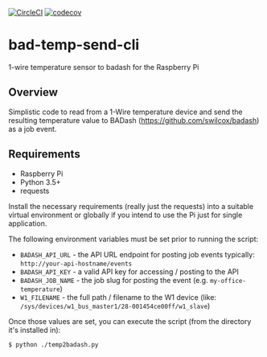 [![CircleCI](https://circleci.com/gh/swilcox/bad-temp-send-cli/tree/master.svg?style=svg)](https://circleci.com/gh/swilcox/bad-temp-send-cli/tree/master)
[![codecov](https://codecov.io/gh/swilcox/bad-temp-send-cli/branch/master/graph/badge.svg)](https://codecov.io/gh/swilcox/bad-temp-send-cli)

# bad-temp-send-cli
1-wire temperature sensor to badash for the Raspberry Pi

## Overview

Simplistic code to read from a 1-Wire temperature device and send the resulting temperature value to BADash (https://github.com/swilcox/badash) as a job event.

## Requirements

* Raspberry Pi
* Python 3.5+
* requests

Install the necessary requirements (really just the requests) into a suitable virtual environment or globally if you intend to use the Pi just for single application.

The following environment variables must be set prior to running the script:

* `BADASH_API_URL` - the API URL endpoint for posting job events typically: `http://your-api-hostname/events`
* `BADASH_API_KEY` - a valid API key for accessing / posting to the API
* `BADASH_JOB_NAME` - the job slug for posting the event (e.g. `my-office-temperature`)
* `W1_FILENAME` - the full path / filename to the W1 device (like: `/sys/devices/w1_bus_master1/28-001454ce00ff/w1_slave`)

Once those values are set, you can execute the script (from the directory it's installed in):

```
$ python ./temp2badash.py
```
